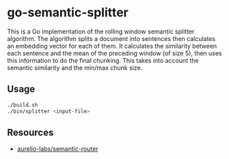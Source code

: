 # go-semantic-splitter

This is a Go implementation of the rolling window semantic splitter algorithm. The algorithm splits
a document into sentences then calculates an embedding vector for each of them. It calculates the
similarity between each sentence and the mean of the preceding window (of size 5), then uses this
information to do the final chunking. This takes into account the semantic similarity and the
min/max chunk size.

## Usage

```bash
./build.sh
./bin/splitter <input-file>
```

## Resources

- [aurelio-labs/semantic-router](https://github.com/aurelio-labs/semantic-router/blob/main/semantic_router/splitters/rolling_window.py)
